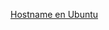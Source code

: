 [Hostname en Ubuntu](https://github.com/Melissa0585/Sistemas-Telem-ticos/blob/main/Cambiar%20hostname%20en%20Ubuntu)
